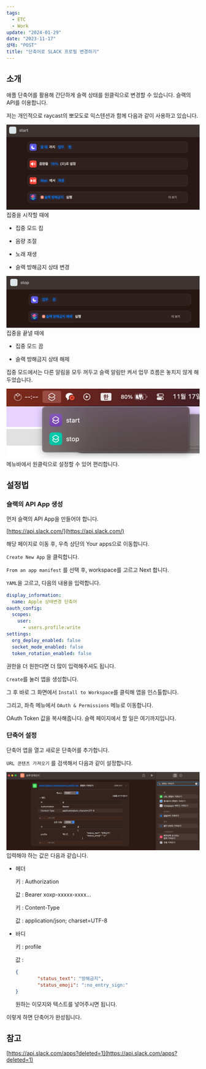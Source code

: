 ```yaml
---
tags:
  - ETC
  - Work
update: "2024-01-29"
date: "2023-11-17"
상태: "POST"
title: "단축어로 SLACK 프로필 변경하기"
---
```

## 소개

애플 단축어를 활용해 간단하게 슬랙 상태를 원클릭으로 변경할 수 있습니다. 슬랙의 API를 이용합니다. 

저는 개인적으로 raycast의 뽀모도로 익스텐션과 함께 다음과 같이 사용하고 있습니다.

![](image1.png)
집중을 시작할 때에 

- 집중 모드 킴

- 음량 조절

- 노래 재생

- 슬랙 방해금지 상태 변경

![](image2.png)
집중을 끝낼 때에

- 집중 모드 끔

- 슬랙 방해금지 상태 해제



집중 모드에서는 다른 알림을 모두 꺼두고 슬랙 알림만 켜서 업무 흐름은 놓치지 않게 해두었습니다. 

![](image3.png)
메뉴바에서 원클릭으로 설정할 수 있어 편리합니다. 

## 설정법

### 슬랙의 API App 생성

먼저 슬랙의 API App을 만들어야 합니다. 

[https://api.slack.com/](https://api.slack.com/)

해당 페이지로 이동 후, 우측 상단의 Your apps으로 이동합니다. 

`Create New App` 을 클릭합니다. 

`From an app manifest` 를 선택 후, workspace를 고르고 Next 합니다. 

`YAML`을 고르고, 다음의 내용을 입력합니다. 

```yaml
display_information:
  name: Apple 상태변경 단축어
oauth_config:
  scopes:
    user:
      - users.profile:write
settings:
  org_deploy_enabled: false
  socket_mode_enabled: false
  token_rotation_enabled: false
```

권한을 더 원한다면 더 많이 입력해주셔도 됩니다. 

`Create`를 눌러 앱을 생성합니다. 



그 후 바로 그 화면에서 `Install to Workspace`를 클릭해 앱을 인스톨합니다. 



그리고, 좌측 메뉴에서 `OAuth & Permissions` 메뉴로 이동합니다. 

OAuth Token 값을 복사해줍니다. 슬랙 페이지에서 할 일은 여기까지입니다. 

### 단축어 설정

단축어 앱을 열고 새로운 단축어를 추가합니다. 

`URL 콘텐츠 가져오기` 를 검색해서 다음과 같이 설정합니다. 

![](image4.png)
입력해야 하는 값은 다음과 같습니다. 

- 헤더

    키 : Authorization

    값 : Bearer xoxp-xxxxx-xxxx…

    

    키 : Content-Type

    값 : application/json; charset=UTF-8

- 바디

    키 : profile

    값 : 

    ```json
    {
    		"status_text": "방해금지",
    		"status_emoji": ":no_entry_sign:"
    }
    ```

    원하는 이모지와 텍스트를 넣어주시면 됩니다. 

    

이렇게 하면 단축어가 완성됩니다. 

## 참고

[https://api.slack.com/apps?deleted=1](https://api.slack.com/apps?deleted=1)

